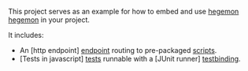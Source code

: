 This project serves as an example for how to embed and use [hegemon] [hegemon] in your project.

It includes:

* An [http endpoint] [endpoint] routing to pre-packaged [scripts][scripts].
* [Tests in javascript] [tests] runnable with a [JUnit runner] [testbinding].


[hegemon]: http://github.com/Cue/hegemon
[endpoint]: https://github.com/Cue/hegemon-example/blob/master/src/main/java/cue/hegemon/example/ScriptResource.java
[scripts]: https://github.com/Cue/hegemon-example/tree/master/src/main/resources/javascript/script
[tests]: https://github.com/Cue/hegemon-example/blob/master/src/test/resources/javascript
[testbinding]: https://github.com/Cue/hegemon-example/blob/master/src/test/java/ExampleTest.java

